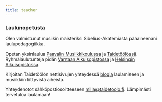 ```yaml
---
title: teacher
---
```


### Laulunopetusta

 
Olen valmistunut musiikin maisteriksi Sibelius-Akatemiasta pääaineenani laulupedagogiikka. 

Opetan yksinlaulua [Paavalin Musiikkikoulussa](http://www.paavalinmusiikkikoulu.fi) ja [Taidetöölössä](http://www.taidetoolo.fi/mika-on-taidetoolo/). 
Ryhmälaulutunteja pidän [Vantaan Aikuisopistossa](http://www.vantaa.fi/varhaiskasvatus_ja_koulutus/aikuiskoulutus/aikuisopisto) ja [Helsingin Aikuisopistossa](https://helao.fi/fi/etusivu/). 

Kirjoitan Taidetöölön nettisivujen yhteydessä [blogia](https://taidetoolo.fi/blogi/) laulamiseen ja musiikkiin liittyvistä aiheista. 

Yhteydenotot sähköpostiosoitteeseen milla@taidetoolo.fi. Lämpimästi tervetuloa laulamaan!

